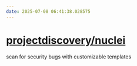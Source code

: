 ```yaml
---
date: 2025-07-08 06:41:38.028575
---
```


# [projectdiscovery/nuclei](https://github.com/projectdiscovery/nuclei)

scan for security bugs with customizable templates